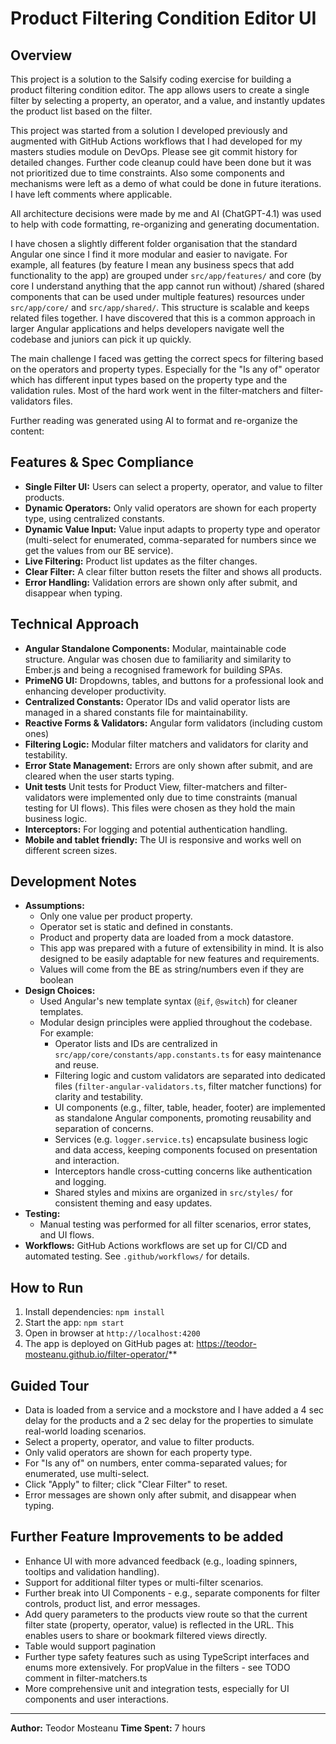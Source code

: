 # Product Filtering Condition Editor UI

## Overview

This project is a solution to the Salsify coding exercise for building a product filtering condition editor. The app allows users to create a single filter by selecting a property, an operator, and a value, and instantly updates the product list based on the filter.

This project was started from a solution I developed previously and augmented with GitHub Actions workflows that I had developed for my masters studies module on DevOps. Please see git commit history for detailed changes. Further code cleanup could have been done but it was not prioritized due to time constraints. Also some components and mechanisms were left as a demo of what could be done in future iterations. I have left comments where applicable.

All architecture decisions were made by me and AI (ChatGPT-4.1) was used to help with code formatting, re-organizing and generating documentation.

I have chosen a slightly different folder organisation that the standard Angular one since I find it more modular and easier to navigate. For example, all features (by feature I mean any business specs that add functionality to the app) are grouped under `src/app/features/` and core (by core I understand anything that the app cannot run without) /shared (shared components that can be used under multiple features) resources under `src/app/core/` and `src/app/shared/`. This structure is scalable and keeps related files together. I have discovered that this is a common approach in larger Angular applications and helps developers navigate well the codebase and juniors can pick it up quickly.

The main challenge I faced was getting the correct specs for filtering based on the operators and property types. Especially for the "Is any of" operator which has different input types based on the property type and the validation rules. Most of the hard work went in the filter-matchers and filter-validators files.

Further reading was generated using AI to format and re-organize the content:

## Features & Spec Compliance

- **Single Filter UI:** Users can select a property, operator, and value to filter products.
- **Dynamic Operators:** Only valid operators are shown for each property type, using centralized constants.
- **Dynamic Value Input:** Value input adapts to property type and operator (multi-select for enumerated, comma-separated for numbers since we get the values from our BE service).
- **Live Filtering:** Product list updates as the filter changes.
- **Clear Filter:** A clear filter button resets the filter and shows all products.
- **Error Handling:** Validation errors are shown only after submit, and disappear when typing.

## Technical Approach

- **Angular Standalone Components:** Modular, maintainable code structure. Angular was chosen due to familiarity and similarity to Ember.js and being a recognised framework for building SPAs.
- **PrimeNG UI:** Dropdowns, tables, and buttons for a professional look and enhancing developer productivity.
- **Centralized Constants:** Operator IDs and valid operator lists are managed in a shared constants file for maintainability.
- **Reactive Forms & Validators:** Angular form validators (including custom ones)
- **Filtering Logic:** Modular filter matchers and validators for clarity and testability.
- **Error State Management:** Errors are only shown after submit, and are cleared when the user starts typing.
- **Unit tests** Unit tests for Product View, filter-matchers and filter-validators were implemented only due to time constraints (manual testing for UI flows). This files were chosen as they hold the main business logic.
- **Interceptors:** For logging and potential authentication handling.
- **Mobile and tablet friendly:** The UI is responsive and works well on different screen sizes.

## Development Notes

- **Assumptions:**
  - Only one value per product property.
  - Operator set is static and defined in constants.
  - Product and property data are loaded from a mock datastore.
  - This app was prepared with a future of extensibility in mind. It is also designed to be easily adaptable for new features and requirements.
  - Values will come from the BE as string/numbers even if they are boolean
- **Design Choices:**
  - Used Angular's new template syntax (`@if`, `@switch`) for cleaner templates.
  - Modular design principles were applied throughout the codebase. For example:
    - Operator lists and IDs are centralized in `src/app/core/constants/app.constants.ts` for easy maintenance and reuse.
    - Filtering logic and custom validators are separated into dedicated files (`filter-angular-validators.ts`, filter matcher functions) for clarity and testability.
    - UI components (e.g., filter, table, header, footer) are implemented as standalone Angular components, promoting reusability and separation of concerns.
    - Services (e.g. `logger.service.ts`) encapsulate business logic and data access, keeping components focused on presentation and interaction.
    - Interceptors handle cross-cutting concerns like authentication and logging.
    - Shared styles and mixins are organized in `src/styles/` for consistent theming and easy updates.
- **Testing:**
  - Manual testing was performed for all filter scenarios, error states, and UI flows.
- **Workflows:** GitHub Actions workflows are set up for CI/CD and automated testing. See `.github/workflows/` for details.

## How to Run

1. Install dependencies: `npm install`
2. Start the app: `npm start`
3. Open in browser at `http://localhost:4200`
4. The app is deployed on GitHub pages at: https://teodor-mosteanu.github.io/filter-operator/**

## Guided Tour

- Data is loaded from a service and a mockstore and I have added a 4 sec delay for the products and a 2 sec delay for the properties to simulate real-world loading scenarios.
- Select a property, operator, and value to filter products.
- Only valid operators are shown for each property type.
- For "Is any of" on numbers, enter comma-separated values; for enumerated, use multi-select.
- Click "Apply" to filter; click "Clear Filter" to reset.
- Error messages are shown only after submit, and disappear when typing.

## Further Feature Improvements to be added

- Enhance UI with more advanced feedback (e.g., loading spinners, tooltips and validation handling).
- Support for additional filter types or multi-filter scenarios.
- Further break into UI Components - e.g., separate components for filter controls, product list, and error messages.
- Add query parameters to the products view route so that the current filter state (property, operator, value) is reflected in the URL. This enables users to share or bookmark filtered views directly.
- Table would support pagination
- Further type safety features such as using TypeScript interfaces and enums more extensively. For propValue in the filters - see TODO comment in filter-matchers.ts
- More comprehensive unit and integration tests, especially for UI components and user interactions.

---

**Author:** Teodor Mosteanu
**Time Spent:** 7 hours
